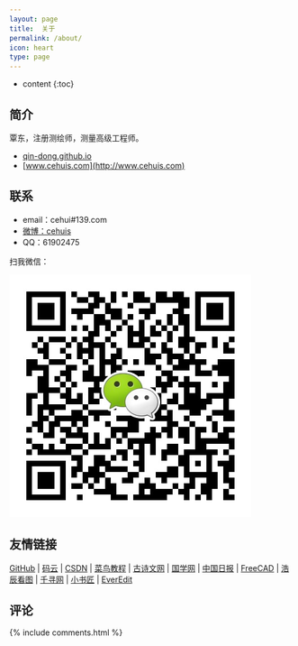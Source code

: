 ```yaml
---
layout: page
title:  关于
permalink: /about/
icon: heart
type: page
---
```

* content
{:toc}

## 简介

覃东，注册测绘师，测量高级工程师。

- [qin-dong.github.io](https://qin-dong.github.io)
- [www.cehuis.com](http://www.cehuis.com)

## 联系

* email：cehui#139.com
* [微博：cehuis](http://weibo.com/qindonge)
* QQ：61902475

扫我微信：

![](/img/weixin_qd.png)


## 友情链接

[GitHub](https://github.com/Qin-Dong) \| [码云](https://gitee.com/Qin-Dong/) \| [CSDN](https://blog.csdn.net/hjpqindong) \| [菜鸟教程](https://www.runoob.com) \| [古诗文网](https://www.gushiwen.org/) \| [国学网](http://www.guoxue.com/wenxian/wxshi/shibu.htm) \| [中国日报](http://www.chinadaily.com.cn/) \| [FreeCAD](https://github.com/FreeCAD/FreeCAD/releases/) \| [浩辰看图](http://web.gstarcad.com/) \| [千寻网](https://www.qxwz.com/) \| [小书匠](http://markdown.xiaoshujiang.com/) \| [EverEdit](http://everedit.cn/) 


## 评论

{% include comments.html %}
